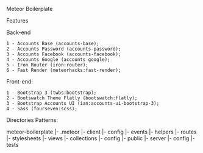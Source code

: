 Meteor Boilerplate

Features

Back-end

	1 - Accounts Base (accounts-base);
	2 - Accounts Password (accounts-password);
	3 - Accounts Facebook (accounts-facebook);
	4 - Accounts Google (accounts google);
	5 - Iron Router (iron:router);
	6 - Fast Render (meteorhacks:fast-render);


Front-end:

	1 - Bootstrap 3 (twbs:bootstrap);
	2 - Bootswatch Theme Flatly (bootswatch:flatly);
	3 - Bootstrap Accounts UI (ian:accounts-ui-bootstrap-3);
	4 - Sass (fourseven:scss);


Directories Patterns:

meteor-boilerplate
	|- .meteor
	|- client
			|- config
			|- events
			|- helpers
			|- routes
			|- stylesheets
			|- views
	|- collections
	|- config
	|- public
	|- server
			|- config
	|- tests
